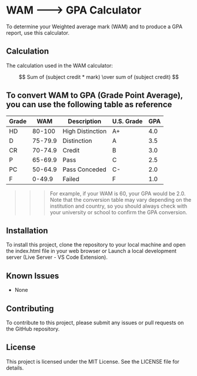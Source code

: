 # WAM ---> GPA Calculator
To determine your Weighted average mark (WAM) and to produce a GPA report, use this calculator.

## Calculation
The calculation used in the WAM calculator:

$$ Sum of (subject credit * mark)  \over sum of (subject credit) $$

## To convert WAM to GPA (Grade Point Average), you can use the following table as reference 

| Grade	| WAM |	Description |	U.S. Grade | GPA |
|-------|-----|-------------|------------|-----|
| HD	| 80-100    |	High Distinction |	A+ | 4.0 |
| D	| 75-79.9    |	Distinction |	A | 3.5 |
| CR	| 70-74.9    | Credit |	B | 3.0 |
| P	| 65-69.9    |	Pass |	C | 2.5 |
| PC | 50-64.9    | Pass Conceded |	C- | 2.0 |
| F | 0-49.9    |	Failed |	F | 1.0 |

>>> For example, if your WAM is 60, your GPA would be 2.0. Note that the conversion table may vary depending on the institution and country, so you should always check with your university or school to confirm the GPA conversion.

## Installation 
To install this project, clone the repository to your local machine and open the index.html file in your web browser or Launch a local development server (Live Server - VS Code Extension).

## Known Issues
- None

## Contributing
To contribute to this project, please submit any issues or pull requests on the GitHub repository.

## License
This project is licensed under the MIT License. See the LICENSE file for details.
